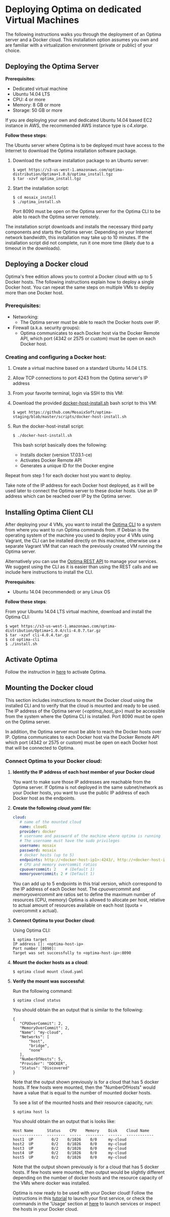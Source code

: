 # Deploying Optima on dedicated Virtual Machines
The following instructions walks you through the deployment of an Optima server and a Docker cloud. This installation option assumes you own and are familiar with a virtualization environment (private or public) of your choice.

## Deploying the Optima Server
**Prerequisites**:
* Dedicated virtual machine
* Ubuntu 14.04 LTS
* CPU: 4 or more
* Memory: 8 GB or more
* Storage: 50 GB or more

If you are deploying your own and dedicated Ubuntu 14.04 based EC2 instance in AWS, the recommended AWS instance type is _c4.xlarge_.

**Follow these steps**:

The Ubuntu server where Optima is to be deployed must have access to the Internet to download the Optima installation software package.

1. Download the software installation package to an Ubuntu server:

   ```
   $ wget https://s3-us-west-1.amazonaws.com/optima-distribution/Optima+1.0.8/optima_install.tgz
   $ tar -xzvf optima_install.tgz
   ```

1. Start the installation script:

   ```
   $ cd mosaix_install
   $ ./optima_install.sh
   ```
   Port 8090 must be open on the Optima server for the Optima CLI to be able to reach the Optima server remotely.

The installation script downloads and installs the necessary third party components and starts the Optima server. Depending on your Internet network bandwidth, this installation may take up to 10 minutes. If the installation script did not complete, run it one more time (likely due to a timeout in the downloads).

## Deploying a Docker cloud
Optima's free edition allows you to control a Docker cloud with up to 5 Docker hosts. The following instructions explain how to deploy a single Docker host. You can repeat the same steps on multiple VMs to deploy more than one Docker host.

### Prerequisites:
 * Networking:
   * The Optima server must be able to reach the Docker hosts over IP.
 * Firewall (a.k.a. security groups):
   * Optima communicates to each Docker host via the Docker Remote API, which port (4342 or 2575 or custom) must be open on each Docker host.

### Creating and configuring a Docker host:
  1. Create a virtual machine based on a standard Ubuntu 14.04 LTS.
  1. Allow TCP connections to port 4243 from the Optima server's IP address
  1. From your favorite terminal, login via SSH to this VM:
  1. Download the provided [docker-host-install.sh](../scripts/docker-host-install.sh) bash script to this VM:

     ```
     $ wget https://github.com/MosaixSoft/optima-staging/blob/master/scripts/docker-host-install.sh
     ```

  1. Run the docker-host-install script:

     ```
     $ ./docker-host-install.sh
     ```

     This bash script basically does the following:
        * Installs docker (version 17.03.1-ce)
        * Activates Docker Remote API
        * Generates a unique ID for the Docker engine

  Repeat from step 1 for each docker host you want to deploy.

Take note of the IP address for each Docker host deployed, as it will be used later to connect the Optima server to these docker hosts. Use an IP address which can be reached over IP by the Optima server.

## Installing Optima Client CLI
After deploying your 4 VMs, you want to install the [Optima CLI](../README.md#optima-cli) to a system from where you want to run Optima commands from. If Debian is the operating system of the machine you used to deploy your 4 VMs using Vagrant, the CLI can be installed directly on this machine, otherwise use a separate Vagrant VM that can reach the previously created VM running the Optima server.

Alternatively you can use the [Optima REST API](../README.md#optima-restful-apis) to manage your services. We suggest using the CLI as it is easier than using the REST calls and we include here instructions to install the CLI.

**Prerequisites**:
* Ubuntu 14.04 (recommended) or any Linux OS

**Follow these steps**:

  From your Ubuntu 14.04 LTS virtual machine, download and install the Optima CLI:

  ```
  $ wget https://s3-us-west-1.amazonaws.com/optima-distribution/Optima+1.0.4/cli-4.0.7.tar.gz
  $ tar -xzvf cli-4.0.4.tar.gz
  $ cd optima-cli
  $ ./install.sh
  ```

## Activate Optima
Follow the instruction in [here](activation.md) to activate Optima.

## Mounting the Docker cloud
This section includes instructions to mount the Docker cloud using the installed CLI and to verify that the cloud is mounted and ready to be used.
The IP address of the Optima server (*<optima_host_ip>*) must be accessible from the system where the Optima CLI is installed. Port 8090 must be open on the Optima server.

   In addition, the Optima server must be able to reach the Docker hosts over IP. Optima communicates to each Docker host via the Docker Remote API which port (4342 or 2575 or custom) must be open on each Docker host that will be connected to Optima.

### Connect Optima to your Docker cloud:

1. **Identify the IP address of each host member of your Docker cloud**

   You want to make sure those IP addresses are reachable from the Optima server. If Optima is not deployed in the same subnet/network as your Docker hosts, you want to use the public IP address of each Docker host as the endpoints.

1. **Create the following _cloud.yaml_ file:**

   ```yaml
   cloud:
      # name of the mounted cloud
      name: cloud1
      provider: docker
      # username and password of the machine where optima is running
      # The username must have the sudo privileges
      username: mosaix
      password: mosaix
      # docker hosts (up to 5)
      endpoints: http://<docker-host-ip1>:4243/, http://<docker-host-ip2>:4243/, http://<docker-host-ip3>:4243/, http://<docker-host-ip4>:4243/, http://<docker-host-ip5>:4243/
      # CPU and memory overcommit ratios
      cpuovercommit: 2    # (Default 1)
      memoryovercommit: 2 # (Default 1)
   ```

   You can add up to 5 endpoints in this trial version, which correspond to the IP address of each Docker host.
   The *cpuovercommit* and *memoryovercommit* are ratios set to define the maximum number of resources (CPU, memory) Optima is allowed to allocate per host, relative to actual amount of resources available on each host (quota = overcommit x actual).

1. **Connect Optima to your Docker cloud**:

   Using Optima CLI:

   ```
   $ optima target
   IP address []: <optima-host-ip>
   Port number [8090]:
   Target was set successfully to <optima-host-ip>:8090
   ```
 1. **Mount the docker hosts as a cloud**:

    ```
    $ optima cloud mount cloud.yaml
    ```
 1. **Verify the mount was successful**:

    Run the following command:
    ```
    $ optima cloud status
    ```
    You should obtain the an output that is similar to the following:
    ```
    {
       "CPUOverCommit": 2,
       "MemoryOverCommit": 2,
       "Name": "my-cloud",
       "Networks": [
           "host",
           "bridge",
           "none"
       ],
       "NumberOfHosts": 5,
       "Provider": "DOCKER",
       "Status": "Discovered"
    }
    ```
    Note that the output shown previously is for a cloud that has 5 docker hosts. If few hosts were mounted, then the "NumberOfHosts" would have a value that is equal to the number of mounted docker hosts.

    To see a list of the mounted hosts and their resource capacity, run:
    ```
    $ optima host ls
    ```
    You should obtain the an output that is looks like:
    ```
    Host Name      Status    CPU    Memory    Disk    Cloud Name
    -------------  --------  -----  --------  ------  ------------
    host1  UP        0/2    0/1026    0/0     my-cloud
    host2  UP        0/2    0/1026    0/0     my-cloud
    host3  UP        0/2    0/1026    0/0     my-cloud
    host4  UP        0/2    0/1026    0/0     my-cloud
    host5  UP        0/2    0/1026    0/0     my-cloud
    ```
    Note that the output shown previously is for a cloud that has 5 docker hosts. If few hosts were mounted, then output would be slightly different depending on the number of docker hosts and the resource capacity of the VMs where docker was installed.

    Optima is now ready to be used with your Docker cloud! Follow the instructions in this [tutorial](../tutorial.md) to launch your first service, or check the commands in the 'Usage' section at [here](../README.md#usage) to launch services or inspect the hosts in your Docker cloud.
